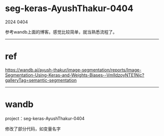 # seg-keras-AyushThakur-0404

2024 0404

参考wandb上面的博客。感觉比较简单，就当熟悉流程了。

---

# ref
https://wandb.ai/ayush-thakur/image-segmentation/reports/Image-Segmentation-Using-Keras-and-Weights-Biases--VmlldzoyNTE1Njc?galleryTag=semantic-segmentation

---

# wandb

project：seg-keras-AyushThakur-0404

修改了部分代码，如变量名字
